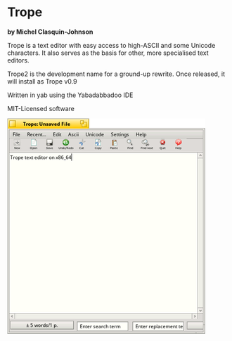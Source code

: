 # Trope
**by Michel Clasquin-Johnson**

Trope is a text editor with easy access to high-ASCII and some Unicode characters. It also serves as the basis for other, more specialised text editors.

Trope2 is the development name for a ground-up rewrite. Once released, it will install as Trope v0.9

Written in yab using the Yabadabbadoo IDE

MIT-Licensed software

![Trope](./trope.png)
